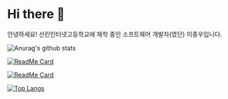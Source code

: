 # Hi there 👋

안녕하세요!
선린인터넷고등학교에 재학 중인 소프트웨어 개발자(였던) 이종우입니다.

![Anurag's github stats](https://github-readme-stats.vercel.app/api?username=sunrinint&show_icons=true&theme=radical)

[![ReadMe Card](https://github-readme-stats.vercel.app/api/pin/?username=sunrinint&repo=DigitalContents2020-03&show_icons=true&theme=radical)](https://github.com/sunrinint/DigitalContents2020-03)


[![ReadMe Card](https://github-readme-stats.vercel.app/api/pin/?username=sunrinint&repo=CitizenLab2020&show_icons=true&theme=radical)](https://github.com/sunrinint/CitizenLab2020)

[![Top Langs](https://github-readme-stats.vercel.app/api/top-langs/?username=sunrinint&langs_count=10&layout=compact&show_icons=true&theme=radical)](https://github.com/sunrinint)



